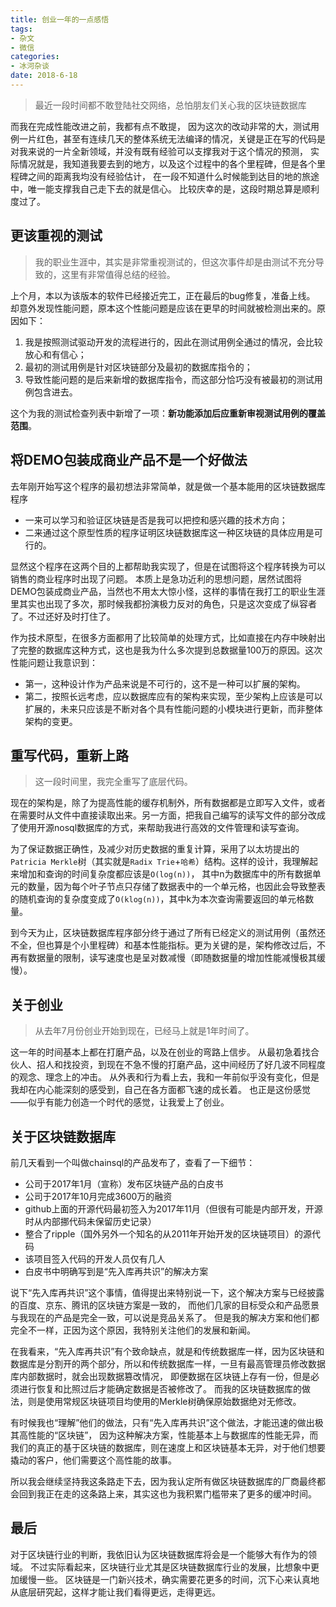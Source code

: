 ```yaml
---
title: 创业一年的一点感悟
tags:
- 杂文
- 微信
categories:
- 冰河杂谈
date: 2018-6-18
---
```


> 最近一段时间都不敢登陆社交网络，总怕朋友们关心我的区块链数据库

而我在完成性能改进之前，我都有点不敢提，
因为这次的改动非常的大，测试用例一片红色，甚至有连续几天的整体系统无法编译的情况，关键是正在写的代码是对我来说的一片全新领域，并没有既有经验可以支撑我对于这个情况的预测，
实际情况就是，我知道我要去到的地方，以及这个过程中的各个里程碑，但是各个里程碑之间的距离我均没有经验估计，
在一段不知道什么时候能到达目的地的旅途中，唯一能支撑我自己走下去的就是信心。
比较庆幸的是，这段时期总算是顺利度过了。

## 更该重视的测试

> 我的职业生涯中，其实是非常重视测试的，但这次事件却是由测试不充分导致的，这里有非常值得总结的经验。

上个月，本以为该版本的软件已经接近完工，正在最后的bug修复，准备上线。
却意外发现性能问题，原本这个性能问题是应该在更早的时间就被检测出来的。原因如下：
1. 我是按照测试驱动开发的流程进行的，因此在测试用例全通过的情况，会比较放心和有信心；
2. 最初的测试用例是针对区块链部分及最初的数据库指令的；
3. 导致性能问题的是后来新增的数据库指令，而这部分恰巧没有被最初的测试用例包含进去。

这个为我的测试检查列表中新增了一项：**新功能添加后应重新审视测试用例的覆盖范围**。

## 将DEMO包装成商业产品不是一个好做法

去年刚开始写这个程序的最初想法非常简单，就是做一个基本能用的区块链数据库程序
 * 一来可以学习和验证区块链是否是我可以把控和感兴趣的技术方向；
 * 二来通过这个原型性质的程序证明区块链数据库这一种区块链的具体应用是可行的。

显然这个程序在这两个目的上都帮助我实现了，但是在试图将这个程序转换为可以销售的商业程序时出现了问题。
本质上是急功近利的思想问题，居然试图将DEMO包装成商业产品，当然也不用太大惊小怪，这样的事情在我打工的职业生涯里其实也出现了多次，那时候我都扮演极力反对的角色，只是这次变成了纵容者了。不过还好及时打住了。

作为技术原型，在很多方面都用了比较简单的处理方式，比如直接在内存中映射出了完整的数据库这种方式，这也是我为什么多次提到总数据量100万的原因。这次性能问题让我意识到：

* 第一，这种设计作为产品来说是不可行的，这不是一种可以扩展的架构。
* 第二，按照长远考虑，应以数据库应有的架构来实现，至少架构上应该是可以扩展的，未来只应该是不断对各个具有性能问题的小模块进行更新，而非整体架构的变更。

## 重写代码，重新上路

> 这一段时间里，我完全重写了底层代码。

现在的架构是，除了为提高性能的缓存机制外，所有数据都是立即写入文件，或者在需要时从文件中直接读取出来。另一方面，把我自己编写的读写文件的部分改成了使用开源nosql数据库的方式，来帮助我进行高效的文件管理和读写查询。

为了保证数据正确性，及减少对历史数据的重复计算，采用了以太坊提出的`Patricia Merkle`树（其实就是`Radix Trie`+`哈希`）结构。这样的设计，我理解起来增加和查询的时间复杂度都应该是`O(log(n))`，
其中n为数据库中的所有数据单元的数量，因为每个叶子节点只存储了数据表中的一个单元格，也因此会导致整表的随机查询的复杂度变成了`O(klog(n))`，其中k为本次查询需要返回的单元格数量。

到今天为止，区块链数据库程序部分终于通过了所有已经定义的测试用例（虽然还不全，但也算是个小里程碑）和基本性能指标。更为关键的是，架构修改过后，不再有数据量的限制，读写速度也是呈对数减慢（即随数据量的增加性能减慢极其缓慢）。

## 关于创业

> 从去年7月份创业开始到现在，已经马上就是1年时间了。

这一年的时间基本上都在打磨产品，以及在创业的弯路上信步。
从最初急着找合伙人、招人和找投资，到现在不急不慢的打磨产品，这中间经历了好几波不同程度的观念、理念上的冲击。
从外表和行为看上去，我和一年前似乎没有变化，但是我却在内心能深刻的感受到，自己在各方面都飞速的成长着。
也正是这份感觉——似乎有能力创造一个时代的感觉，让我爱上了创业。

## 关于区块链数据库

前几天看到一个叫做chainsql的产品发布了，查看了一下细节：

* 公司于2017年1月（宣称）发布区块链产品的白皮书
* 公司于2017年10月完成3600万的融资
* github上面的开源代码最初签入为2017年11月（但很有可能是内部开发，开源时从内部挪代码未保留历史记录）
* 整合了ripple（国外另外一个知名的从2011年开始开发的区块链项目）的源代码
* 该项目签入代码的开发人员仅有几人
* 白皮书中明确写到是“先入库再共识”的解决方案

说下“先入库再共识”这个事情，值得提出来特别说一下，这个解决方案与已经披露的百度、京东、腾讯的区块链方案是一致的，
而他们几家的目标受众和产品愿景与我现在的产品是完全一致，可以说是竞品关系了。
但是我的解决方案和他们都完全不一样，正因为这个原因，我特别关注他们的发展和新闻。

在我看来，“先入库再共识”有个致命缺点，就是和传统数据库一样，因为区块链和数据库是分割开的两个部分，所以和传统数据库一样，一旦有最高管理员修改数据库内部数据时，就会出现数据篡改情况，
即便数据在区块链上存有一份，但是必须进行恢复和比照过后才能确定数据是否被修改了。
而我的区块链数据库的做法，则是使用常规区块链项目均使用的Merkle树确保原始数据绝对无修改。

有时候我也“理解”他们的做法，只有“先入库再共识”这个做法，才能迅速的做出极其高性能的“区块链”，
因为这种解决方案，性能基本上与数据库的性能无异，而我们的真正的基于区块链的数据库，则在速度上和区块链基本无异，对于他们想要撬动的客户，他们需要这个高性能的故事。

所以我会继续坚持我这条路走下去，因为我认定所有做区块链数据库的厂商最终都会回到我正在走的这条路上来，其实这也为我积累门槛带来了更多的缓冲时间。

## 最后

对于区块链行业的判断，我依旧认为区块链数据库将会是一个能够大有作为的领域。
不过实际看起来，区块链行业尤其是区块链数据库行业的发展，比想象中更加缓慢一些。
区块链是一门新兴技术，确实需要花更多的时间，沉下心来认真地从底层研究起，这样才能让我们看得更远，走得更远。

